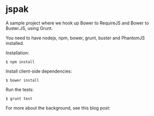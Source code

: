 # jspak

A sample project where we hook up Bower to RequireJS and Bower to
Buster.JS, using Grunt.

You need to have nodejs, npm, bower, grunt, buster and PhantomJS
installed.

Installation:

    $ npm install

Install client-side dependencies:

    $ bower install

Run the tests:

    $ grunt test

For more about the background, see this blog post:

